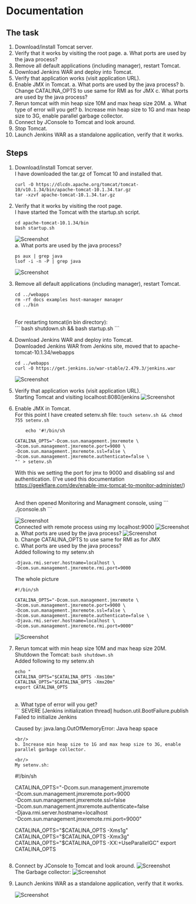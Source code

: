 # Documentation

## The task

1. Download/install Tomcat server.
2. Verify that it works by visiting the root page.
    a. What ports are used by the java process?
3. Remove all default applications (including manager), restart Tomcat.
4. Download Jenkins WAR and deploy into Tomcat.
5. Verify that application works (visit application URL).
6. Enable JMX in Tomcat.
    a. What ports are used by the java process?
    b. Change CATALINA_OPTS to use same for RMI as for JMX
    c. What ports are used by the java process?
7. Rerun tomcat with min heap size 10M and max heap size 20M.
    a. What type of error will you get?
    b. Increase min heap size to 1G and max heap size to 3G, enable parallel garbage collector.
8. Connect by JConsole to Tomcat and look around.
9. Stop Tomcat.
10. Launch Jenkins WAR as a standalone application, verify that it works.

## Steps

1) Download/install Tomcat server. <br/>
    I have downloaded the tar.gz of Tomcat 10 and installed that.
    ```
    curl -O https://dlcdn.apache.org/tomcat/tomcat-10/v10.1.34/bin/apache-tomcat-10.1.34.tar.gz
    tar -xzvf apache-tomcat-10.1.34.tar.gz
    ```
2) Verify that it works by visiting the root page. <br/>
    I have started the Tomcat with the startup.sh script.
    ```
    cd apache-tomcat-10.1.34/bin
    bash startup.sh
    ```
    ![Screenshot](../screenshots/java_task/1.png)
    <br/>
    a. What ports are used by the java process?
    ```
    ps aux | grep java
    lsof -i -n -P | grep java
    ```
    ![Screenshot](../screenshots/java_task/2.png)
3) Remove all default applications (including manager), restart Tomcat.
    ```
    cd ../webapps
    rm -rf docs examples host-manager manager
    cd ../bin
    ```
    <br/>
    For restarting tomcat(in bin directory): 
    <br/>
    ``` 
    bash shutdown.sh && bash startup.sh 
    ```
4) Download Jenkins WAR and deploy into Tomcat.
    <br/>
    Downloaded Jenkins WAR from Jenkins site, moved that to apache-tomcat-10.1.34/webapps
    ```
    cd ../webapps
    curl -O https://get.jenkins.io/war-stable/2.479.3/jenkins.war
    ```
   ![Screenshot](../screenshots/java_task/4.png)
5) Verify that application works (visit application URL).
    <br/>
    Starting Tomcat and visiting localhost:8080/jenkins
    ![Screenshot](../screenshots/java_task/5.png)

6) Enable JMX in Tomcat.
    <br/>
    For this point I have created setenv.sh file:
    ``` touch setenv.sh && chmod 755 setenv.sh ```
    ```
        echo '#!/bin/sh

    CATALINA_OPTS="-Dcom.sun.management.jmxremote \
    -Dcom.sun.management.jmxremote.port=9000 \
    -Dcom.sun.management.jmxremote.ssl=false \
    -Dcom.sun.management.jmxremote.authenticate=false \
    "' > setenv.sh

    ```
    With this we setting the port for jmx to 9000 and disabling ssl and authentication.
    (I've used this documentation https://geekflare.com/dev/enable-jmx-tomcat-to-monitor-administer/)
    
    <br/>
    And then opened Monitoring and Managment console, using 
    ``` 
    ./jconsole.sh
    ```

    ![Screenshot](../screenshots/java_task/6.png)
    <br/>
    Connected with remote process using my localhost:9000
    ![Screenshot](../screenshots/java_task/7.png)
    <br/>
    a. What ports are used by the java process?
    ![Screenshot](../screenshots/java_task/8.png)
    <br/>
    b. Change CATALINA_OPTS to use same for RMI as for JMX
    <br/>
    c. What ports are used by the java process?
    <br/>
    Added following to my setenv.sh 

    ```
    -Djava.rmi.server.hostname=localhost \
    -Dcom.sun.management.jmxremote.rmi.port=9000
    ```
    The whole picture

    ```
    #!/bin/sh

    CATALINA_OPTS="-Dcom.sun.management.jmxremote \
    -Dcom.sun.management.jmxremote.port=9000 \
    -Dcom.sun.management.jmxremote.ssl=false \
    -Dcom.sun.management.jmxremote.authenticate=false \
    -Djava.rmi.server.hostname=localhost \
    -Dcom.sun.management.jmxremote.rmi.port=9000"
    ```

    ![Screenshot](../screenshots/java_task/9.png)

7. Rerun tomcat with min heap size 10M and max heap size 20M.
    Shutdown the Tomcat: ``` bash shutdown.sh ```
    <br/>
    Added following to my setenv.sh

    ```
    echo "
    CATALINA_OPTS="$CATALINA_OPTS -Xms10m"
    CATALINA_OPTS="$CATALINA_OPTS -Xmx20m"
    export CATALINA_OPTS
    ```
    <br/>
    a. What type of error will you get?
    <br/>
    ``` 
    SEVERE [Jenkins initialization thread] hudson.util.BootFailure.publish Failed to initialize Jenkins
    
    Caused by: java.lang.OutOfMemoryError: Java heap space
    ```
    <br/>
    b. Increase min heap size to 1G and max heap size to 3G, enable parallel garbage collector.

    <br/>
    My setenv.sh:
    
    ```
    #!/bin/sh

    CATALINA_OPTS="-Dcom.sun.management.jmxremote \
    -Dcom.sun.management.jmxremote.port=9000 \
    -Dcom.sun.management.jmxremote.ssl=false \
    -Dcom.sun.management.jmxremote.authenticate=false \
    -Djava.rmi.server.hostname=localhost \
    -Dcom.sun.management.jmxremote.rmi.port=9000"

    CATALINA_OPTS="$CATALINA_OPTS -Xms1g"
    CATALINA_OPTS="$CATALINA_OPTS -Xmx3g"
    CATALINA_OPTS="$CATALINA_OPTS -XX:+UseParallelGC"
    export CATALINA_OPTS 
    ```

8. Connect by JConsole to Tomcat and look around.
    ![Screenshot](../screenshots/java_task/10.png)
    <br/>
    The Garbage collector: 
    ![Screenshot](../screenshots/java_task/11.png)

10. Launch Jenkins WAR as a standalone application, verify that it works.

    ![Screenshot](../screenshots/java_task/12.png)









